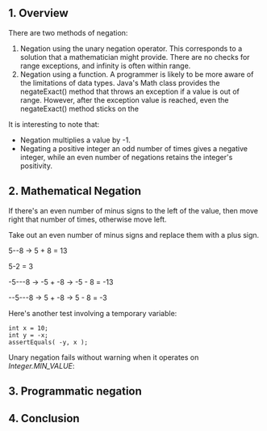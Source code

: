 <h2>1. Overview</h2>

There are two methods of negation:

<ol>
 	<li>Negation using the unary negation operator. This corresponds to a solution that a mathematician might provide. There are no checks for range exceptions, and infinity is often within range.</li>
 	<li>Negation using a function. A programmer is likely to be more aware of the limitations of data types. Java's Math class provides the negateExact() method that throws an exception if a value is out of range. However, after the exception value is reached, even the negateExact() method sticks on the </li>
</ol>

It is interesting to note that:

<ul>
 	<li>Negation multiplies a value by -1.</li>
 	<li>Negating a positive integer an odd number of times gives a negative integer, while an even number of negations retains the integer's positivity.</li>
</ul>

<h2>2. Mathematical Negation</h2>

If there's an even number of minus signs to the left of the value, then move right that number of times, otherwise move left.

Take out an even number of minus signs and replace them with a plus sign.

5--8 -> 5 + 8 = 13

5-2 = 3

-5---8 -> -5 + -8 -> -5 - 8 = -13

--5---8 -> 5 + -8 -> 5 - 8 = -3

Here's another test involving a temporary variable:

<pre><code class="language-java">int x = 10;
int y = -x;
assertEquals( -y, x );</code></pre>

Unary negation fails without warning when it operates on <em>Integer.MIN_VALUE</em>:

<h2>3. Programmatic negation</h2>

<h2>4. Conclusion</h2>